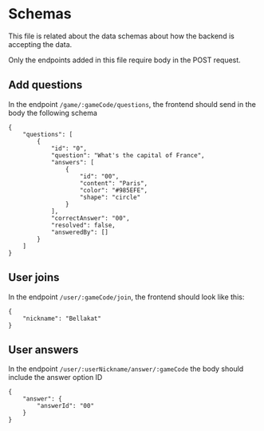# Schemas
This file is related about the data schemas about how the backend is accepting the data.

Only the endpoints added in this file require body in the POST request.

## Add questions
In the endpoint `/game/:gameCode/questions`, the frontend should send in the body the following schema

```
{
	"questions": [
		{
			"id": "0",
			"question": "What's the capital of France",
			"answers": [
				{
					"id": "00",
					"content": "Paris",
					"color": "#985EFE",
					"shape": "circle"
				}
			],
			"correctAnswer": "00",
			"resolved": false,
			"answeredBy": []
		}
	]
}
```

## User joins
In the endpoint `/user/:gameCode/join`, the frontend should look like this:

```
{
	"nickname": "Bellakat"
}
```

## User answers
In the endpoint `/user/:userNickname/answer/:gameCode` the body should include the answer option ID

```
{
	"answer": {
		"answerId": "00"
	}
}
```
